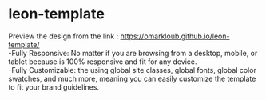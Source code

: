 # leon-template
Preview the design from the link :
 https://omarkloub.github.io/leon-template/  
 -Fully Responsive: No matter if you are browsing from a desktop, mobile, or tablet because   is 100% responsive and fit for any device.  
-Fully Customizable: the using global site classes, global fonts, global color swatches, and much more, meaning you can easily customize the template to fit your brand guidelines.
